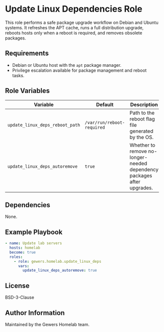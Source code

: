 Update Linux Dependencies Role
==============================

This role performs a safe package upgrade workflow on Debian and Ubuntu
systems. It refreshes the APT cache, runs a full distribution upgrade,
reboots hosts only when a reboot is required, and removes obsolete
packages.

Requirements
------------

* Debian or Ubuntu host with the `apt` package manager.
* Privilege escalation available for package management and reboot tasks.

Role Variables
--------------

| Variable | Default | Description |
|----------|---------|-------------|
| `update_linux_deps_reboot_path` | `/var/run/reboot-required` | Path to the reboot flag file generated by the OS. |
| `update_linux_deps_autoremove` | `true` | Whether to remove no-longer-needed dependency packages after upgrades. |

Dependencies
------------

None.

Example Playbook
----------------

```yaml
- name: Update lab servers
  hosts: homelab
  become: true
  roles:
    - role: gewers.homelab.update_linux_deps
      vars:
        update_linux_deps_autoremove: true
```

License
-------

BSD-3-Clause

Author Information
------------------

Maintained by the Gewers Homelab team.
